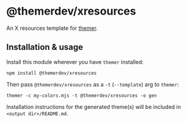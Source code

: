 # @themerdev/xresources

An X resources template for [themer](https://github.com/themerdev/themer).

## Installation & usage

Install this module wherever you have `themer` installed:

    npm install @themerdev/xresources

Then pass `@themerdev/xresources` as a `-t` (`--template`) arg to `themer`:

    themer -c my-colors.mjs -t @themerdev/xresources -o gen

Installation instructions for the generated theme(s) will be included in `<output dir>/README.md`.
